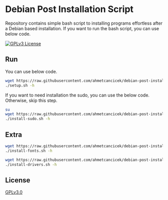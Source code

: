# Debian Post Installation Script

Repository contains simple bash script to installing programs effortless after a Debian based installation. If you want to run the bash script, you can use below code.

[![GPLv3 License](https://img.shields.io/badge/License-GPL%20v3-yellow.svg)](https://opensource.org/licenses/)

## Run

You can use below code.

```bash
wget https://raw.githubusercontent.com/ahmetcancicek/debian-post-install/main/setup.sh -c -O setup.sh && chmod +x setup.sh
./setup.sh -h
```

If you want to need installation the sudo, you can use the below code. Otherwise, skip this step.

```bash
su
wget https://raw.githubusercontent.com/ahmetcancicek/debian-post-install/main/install-sudo.sh -c -O install-sudo.sh && chmod +x install-sudo.sh
./install-sudo.sh -h
```

## Extra

```bash
wget https://raw.githubusercontent.com/ahmetcancicek/debian-post-install/main/install-fonts.sh -c -O install-fonts.sh && chmod +x install-fonts.sh
./install-fonts.sh -h

wget https://raw.githubusercontent.com/ahmetcancicek/debian-post-install/main/install-drivers.sh -c -O install-drivers.sh && chmod +x install-drivers.sh
./install-drivers.sh -h
```

## License

[GPLv3.0](https://choosealicense.com/licenses/gpl-3.0/)



